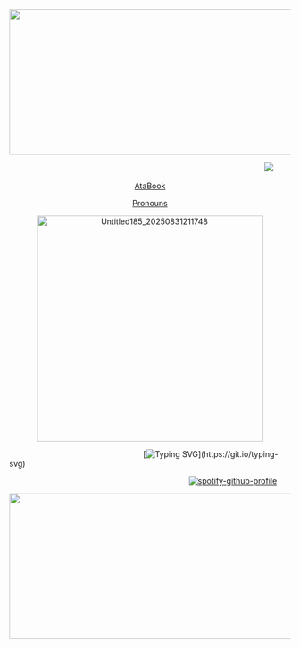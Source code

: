 <div align="center">
  <img width="1560" height="261" alt="Untitled189_20250901181119" src="https://github.com/user-attachments/assets/c559a272-dbea-4fe4-8a52-9d5d6c14b943" />
</div>

<!-- profile view -->

⠀ ⠀⠀⠀⠀⠀⠀⠀⠀⠀⠀ ⠀⠀⠀⠀⠀⠀⠀⠀⠀⠀⠀⠀⠀ ⠀⠀⠀⠀⠀⠀⠀⠀⠀⠀⠀⠀⠀⠀ ⠀⠀⠀⠀⠀![](https://komarev.com/ghpvc/?username=Iimbus&color=yellow&style=flat&label=Justice)

<!-- links -->

<p align="center">
  <a href="https://quixote.atabook.org/">AtaBook</a> 
</p>  <p align="center">
  <a href="https://en.pronouns.page/limbuscompanybus">Pronouns</a>
</p>

<!-- image filler -->

<div align="center">
  <img width="405" height="405" alt="Untitled185_20250831211748" src="https://github.com/user-attachments/assets/43529a2e-8b7a-4162-a47a-4e93a52f5577" />
</div>

⠀⠀⠀⠀⠀⠀⠀⠀⠀⠀⠀⠀⠀⠀⠀ ⠀⠀⠀⠀⠀⠀⠀⠀[![Typing SVG](https://readme-typing-svg.herokuapp.com?font=Fira+Code&pause=1000&color=E8D2AC&center=true&vCenter=true&width=500&lines=%C2%A1Por+alcanzar+la+estrella+inalcanzable!)](https://git.io/typing-svg)

⠀⠀⠀⠀⠀⠀⠀⠀⠀⠀⠀⠀⠀⠀⠀⠀⠀⠀⠀⠀⠀⠀⠀ ⠀⠀⠀⠀⠀⠀⠀⠀[![spotify-github-profile](https://spotify-github-profile.kittinanx.com/api/view?uid=31eoartwwvi7637xugf2xowzc2d4&cover_image=true&theme=novatorem&show_offline=false&background_color=121212&interchange=false&bar_color=b8a77d&bar_color_cover=false)](https://spotify-github-profile.kittinanx.com/api/view?uid=31eoartwwvi7637xugf2xowzc2d4&redirect=true)

<!-- divider bottom side -->

<div align="center">
  <img width="1560" height="261" alt="Untitled189_20250901181217" src="https://github.com/user-attachments/assets/dce7ba4a-64c9-4bfd-b6ec-5db9bb8c4d23" />
</div>
